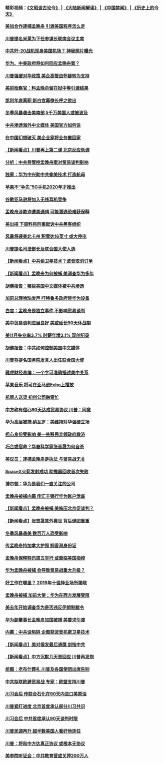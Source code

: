 #### 精彩视频：[《文昭谈古论今》](https://github.com/gfw-breaker/wenzhao/blob/master/README.md?t=12091231) | [《大陆新闻解读》](https://github.com/gfw-breaker/ntdtv-comedy/blob/master/README.md?t=12091231) | [《中国禁闻》](https://github.com/gfw-breaker/ntdtv-news/blob/master/README.md?t=12091231) | [《历史上的今天》](https://github.com/gfw-breaker/today-in-history/blob/master/README.md?t=12091231) 

#### [美加合作逮捕孟晚舟 引渡美国程序怎么走](../pages/nsc412/n10899536.md?t=12091231) 

#### [川普提名米莱为下任参谋长联席会议主席](../pages/nsc412/n10899819.md?t=12091231) 

#### [中共歼-20战机现身美国机场？ 神秘照片曝光](../pages/nsc412/n10899663.md?t=12091231) 

#### [华为、中美政府将如何回应孟晚舟案？](../pages/nsc412/n10899591.md?t=12091231) 

#### [川普强硬对华政策 美企高管由怀疑转为支持](../pages/nsc412/n10899481.md?t=12091231) 

#### [美前检察官：料孟晚舟留在狱中等引渡结果](../pages/nsc412/n10899248.md?t=12091231) 

#### [凯利年底离职  新白宫幕僚长呼之欲出](../pages/nsc412/n10899433.md?t=12091231) 

#### [冬季风暴袭击美南部 5千万美国人或被波及](../pages/nsc412/n10899143.md?t=12091231) 

#### [中共渗透海外中文媒体 美国官方如何说](../pages/nsc412/n10893253.md?t=12091231) 

#### [在中国幻想破灭 美企业家将业务搬回家](../pages/nsc412/n10899238.md?t=12091231) 

#### [【新闻看点】川普再上第二课 北京反应低调](../pages/nsc412/n10899200.md?t=12091231) 

#### [分析：中共将管控孟晚舟案对贸易谈判影响](../pages/nsc412/n10899115.md?t=12091231) 

#### [独家：华为中兴助中共偷美技术 打造航母](../pages/nsc412/n10899158.md?t=12091231) 

#### [苹果不“争先”5G手机2020年才推出](../pages/nsc412/n10898579.md?t=12091231) 

#### [谷歌亚马逊将加入无线耳机竞争](../pages/nsc412/n10898571.md?t=12091231) 

#### [孟晚舟涉欺诈遭美通缉 可能潜逃恐难获保释](../pages/nsc412/n10898102.md?t=12091231) 

#### [美出招  下周料将刑事起诉中共黑客组织](../pages/nsc412/n10898123.md?t=12091231) 

#### [风暴将袭美北卡州 积雪达16英寸 或大停电](../pages/nsc412/n10898065.md?t=12091231) 

#### [川普提名司法部长及联合国大使人选](../pages/nsc412/n10897945.md?t=12091231) 

#### [【新闻看点】中共偷卫星技术？波音取消订单](../pages/nsc412/n10897878.md?t=12091231) 

#### [【新闻看点】孟晚舟为何被捕 美调查华为多年](../pages/nsc412/n10897596.md?t=12091231) 

#### [胡佛报告：哪些美国中文媒体被中共渗透](../pages/nsc412/n10896480.md?t=12091231) 

#### [加前总理哈珀发声 吁特鲁多政府禁华为设备](../pages/nsc412/n10898039.md?t=12091231) 

#### [白宫：孟晚舟是独立事件 不影响贸易谈判](../pages/nsc412/n10897915.md?t=12091231) 

#### [美中贸易谈判进展良好 美或延长90天休战期](../pages/nsc412/n10897855.md?t=12091231) 

#### [美11月失业率3.7% 时薪年增3.1% 双创纪录](../pages/nsc412/n10897528.md?t=12091231) 

#### [胡佛报告：中共如何控制美国中文媒体](../pages/nsc412/n10896358.md?t=12091231) 

#### [川普将提名国务院发言人出任联合国大使](../pages/nsc412/n10896834.md?t=12091231) 

#### [雅虎财经总编：一个字可准确描述美中关系](../pages/nsc412/n10896917.md?t=12091231) 

#### [苹果音乐 将可在亚马逊Echo上播放](../pages/nsc412/n10896675.md?t=12091231) 

#### [机器人送货 初创公司融资忙](../pages/nsc412/n10896659.md?t=12091231) 

#### [中方称有信心90天达成贸易协议 川普：同意](../pages/nsc412/n10896579.md?t=12091231) 

#### [华为高层被捕 纳瓦罗：美维持对华强硬立场](../pages/nsc412/n10896049.md?t=12091231) 

#### [担心身份受影响 美一些移民弃领政府救济](../pages/nsc412/n10895898.md?t=12091231) 

#### [巧合或宿命？华裔科学家张首晟为何自杀](../pages/nsc412/n10895275.md?t=12091231) 

#### [美议员：逮捕孟晚舟是执法 与贸易战无关](../pages/nsc412/n10895851.md?t=12091231) 

#### [SpaceX火箭发射成功 助推器回收首次失败](../pages/nsc412/n10895996.md?t=12091231) 

#### [博尔顿：华为是我们一直关注的公司](../pages/nsc412/n10895818.md?t=12091231) 

#### [孟晚舟被捕内幕  传汇丰银行华为账户泄底](../pages/nsc412/n10895828.md?t=12091231) 

#### [【新闻看点】孟晚舟被捕 美施压北京促谈判？](../pages/nsc412/n10895382.md?t=12091231) 

#### [【新闻看点】张首晟意外离世 背后谜团重重](../pages/nsc412/n10895539.md?t=12091231) 

#### [冬季风暴袭美 数百万人恐受影响](../pages/nsc412/n10895683.md?t=12091231) 

#### [传孟晚舟持加拿大护照 拥香港身份证](../pages/nsc412/n10895690.md?t=12091231) 

#### [孟晚舟保释聆讯周五举行 或面临美国指控](../pages/nsc412/n10895440.md?t=12091231) 

#### [华为孟晚舟被捕 会导致贸易战重大升级？](../pages/nsc412/n10895349.md?t=12091231) 

#### [好工作在哪里？ 2019年十佳择业场所揭晓](../pages/nsc412/n10893916.md?t=12091231) 

#### [孟晚舟被捕 加前大使：华为在西方发展受阻](../pages/nsc412/n10894033.md?t=12091231) 

#### [美去年开始调查华为是否违反伊朗制裁令](../pages/nsc412/n10335920.md?t=12091231) 

#### [华为副董事长孟晚舟加国被捕 美要求引渡](../pages/nsc412/n10893616.md?t=12091231) 

#### [内幕：中共设陷阱 企图获波音机密卫星技术](../pages/nsc412/n10893761.md?t=12091231) 

#### [【新闻看点】美对俄发最后通牒 剑指中共](../pages/nsc412/n10893354.md?t=12091231) 

#### [【新闻看点】中方沉默几天首回应 川普再发炮](../pages/nsc412/n10893156.md?t=12091231) 

#### [组图：老布什葬礼 川普及各国使团出席告别](../pages/nsc412/n10892998.md?t=12091231) 

#### [中共拟联欧避贸易战 专家：欧盟支持川普](../pages/nsc412/n10893281.md?t=12091231) 

#### [川习会后 传联合石化在90天内进口美原油](../pages/nsc412/n10893241.md?t=12091231) 

#### [川普紧盯进度 北京首度承认部分川习共识](../pages/nsc412/n10893089.md?t=12091231) 

#### [川习会后 中共首度承认90天谈判时限](../pages/nsc412/n10891819.md?t=12091231) 

#### [川普民调再升 超半数美国人看好他连任](../pages/nsc412/n10891749.md?t=12091231) 

#### [川普：将和中方达真正协议 或根本无协议](../pages/nsc412/n10891907.md?t=12091231) 

#### [美参院听证会：中共教育营或关押200万人](../pages/nsc412/n10891133.md?t=12091231) 

